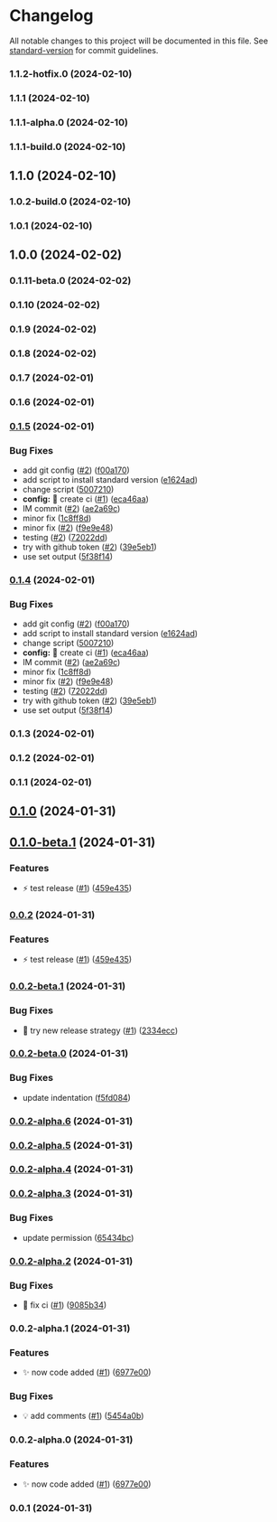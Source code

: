 # Changelog

All notable changes to this project will be documented in this file. See [standard-version](https://github.com/conventional-changelog/standard-version) for commit guidelines.

### 1.1.2-hotfix.0 (2024-02-10)

### 1.1.1 (2024-02-10)

### 1.1.1-alpha.0 (2024-02-10)

### 1.1.1-build.0 (2024-02-10)

## 1.1.0 (2024-02-10)

### 1.0.2-build.0 (2024-02-10)

### 1.0.1 (2024-02-10)

## 1.0.0 (2024-02-02)

### 0.1.11-beta.0 (2024-02-02)

### 0.1.10 (2024-02-02)

### 0.1.9 (2024-02-02)

### 0.1.8 (2024-02-02)

### 0.1.7 (2024-02-01)

### 0.1.6 (2024-02-01)

### [0.1.5](https://github.com/anantakumarghosh/semantic-versioning-try/compare/v0.1.0...v0.1.5) (2024-02-01)


### Bug Fixes

* add git config ([#2](https://github.com/anantakumarghosh/semantic-versioning-try/issues/2)) ([f00a170](https://github.com/anantakumarghosh/semantic-versioning-try/commit/f00a17001a2f5c33ea2fe1e50306744cbb56a65f))
* add script to install standard version ([e1624ad](https://github.com/anantakumarghosh/semantic-versioning-try/commit/e1624ad847542ce859464cc790cc7d2e7e48a8d2))
* change script ([5007210](https://github.com/anantakumarghosh/semantic-versioning-try/commit/50072107a42533ba5c15f2e35e53fd7fd6f6f685))
* **config:** :green_heart: create ci ([#1](https://github.com/anantakumarghosh/semantic-versioning-try/issues/1)) ([eca46aa](https://github.com/anantakumarghosh/semantic-versioning-try/commit/eca46aa759a089088bf677c7260993568183bb6b))
* IM commit ([#2](https://github.com/anantakumarghosh/semantic-versioning-try/issues/2)) ([ae2a69c](https://github.com/anantakumarghosh/semantic-versioning-try/commit/ae2a69cec4cd59f9dfb42c9a8526791d037976e3))
* minor fix ([1c8ff8d](https://github.com/anantakumarghosh/semantic-versioning-try/commit/1c8ff8d6ae1ab51d09c7bcb2f60664911ad11939))
* minor fix ([#2](https://github.com/anantakumarghosh/semantic-versioning-try/issues/2)) ([f9e9e48](https://github.com/anantakumarghosh/semantic-versioning-try/commit/f9e9e4806d30faf5b57e23ee973d72171af649e0))
* testing ([#2](https://github.com/anantakumarghosh/semantic-versioning-try/issues/2)) ([72022dd](https://github.com/anantakumarghosh/semantic-versioning-try/commit/72022dd74890caa27c0597a6651e078fcf6c90b3))
* try with github token ([#2](https://github.com/anantakumarghosh/semantic-versioning-try/issues/2)) ([39e5eb1](https://github.com/anantakumarghosh/semantic-versioning-try/commit/39e5eb1eb2715b04014e5e46b58916cdcb4b37cc))
* use set output ([5f38f14](https://github.com/anantakumarghosh/semantic-versioning-try/commit/5f38f14d510f8c56bcd12fa373740b3432bc330d))

### [0.1.4](https://github.com/anantakumarghosh/semantic-versioning-try/compare/v0.1.0...v0.1.4) (2024-02-01)


### Bug Fixes

* add git config ([#2](https://github.com/anantakumarghosh/semantic-versioning-try/issues/2)) ([f00a170](https://github.com/anantakumarghosh/semantic-versioning-try/commit/f00a17001a2f5c33ea2fe1e50306744cbb56a65f))
* add script to install standard version ([e1624ad](https://github.com/anantakumarghosh/semantic-versioning-try/commit/e1624ad847542ce859464cc790cc7d2e7e48a8d2))
* change script ([5007210](https://github.com/anantakumarghosh/semantic-versioning-try/commit/50072107a42533ba5c15f2e35e53fd7fd6f6f685))
* **config:** :green_heart: create ci ([#1](https://github.com/anantakumarghosh/semantic-versioning-try/issues/1)) ([eca46aa](https://github.com/anantakumarghosh/semantic-versioning-try/commit/eca46aa759a089088bf677c7260993568183bb6b))
* IM commit ([#2](https://github.com/anantakumarghosh/semantic-versioning-try/issues/2)) ([ae2a69c](https://github.com/anantakumarghosh/semantic-versioning-try/commit/ae2a69cec4cd59f9dfb42c9a8526791d037976e3))
* minor fix ([1c8ff8d](https://github.com/anantakumarghosh/semantic-versioning-try/commit/1c8ff8d6ae1ab51d09c7bcb2f60664911ad11939))
* minor fix ([#2](https://github.com/anantakumarghosh/semantic-versioning-try/issues/2)) ([f9e9e48](https://github.com/anantakumarghosh/semantic-versioning-try/commit/f9e9e4806d30faf5b57e23ee973d72171af649e0))
* testing ([#2](https://github.com/anantakumarghosh/semantic-versioning-try/issues/2)) ([72022dd](https://github.com/anantakumarghosh/semantic-versioning-try/commit/72022dd74890caa27c0597a6651e078fcf6c90b3))
* try with github token ([#2](https://github.com/anantakumarghosh/semantic-versioning-try/issues/2)) ([39e5eb1](https://github.com/anantakumarghosh/semantic-versioning-try/commit/39e5eb1eb2715b04014e5e46b58916cdcb4b37cc))
* use set output ([5f38f14](https://github.com/anantakumarghosh/semantic-versioning-try/commit/5f38f14d510f8c56bcd12fa373740b3432bc330d))

### 0.1.3 (2024-02-01)

### 0.1.2 (2024-02-01)

### 0.1.1 (2024-02-01)

## [0.1.0](https://github.com/anantakumarghosh/semantic-versioning-try/compare/v0.0.2...v0.1.0) (2024-01-31)

## [0.1.0-beta.1](https://github.com/anantakumarghosh/semantic-versioning-try/compare/v0.0.2-beta.1...v0.1.0-beta.1) (2024-01-31)


### Features

* :zap: test release ([#1](https://github.com/anantakumarghosh/semantic-versioning-try/issues/1)) ([459e435](https://github.com/anantakumarghosh/semantic-versioning-try/commit/459e435c46fd8c094213d148307a76f2d31721a0))

### [0.0.2](https://github.com/anantakumarghosh/semantic-versioning-try/compare/v0.0.2-beta.1...v0.0.2) (2024-01-31)


### Features

* :zap: test release ([#1](https://github.com/anantakumarghosh/semantic-versioning-try/issues/1)) ([459e435](https://github.com/anantakumarghosh/semantic-versioning-try/commit/459e435c46fd8c094213d148307a76f2d31721a0))

### [0.0.2-beta.1](https://github.com/anantakumarghosh/semantic-versioning-try/compare/v0.0.2-beta.0...v0.0.2-beta.1) (2024-01-31)


### Bug Fixes

* :bug: try new release strategy ([#1](https://github.com/anantakumarghosh/semantic-versioning-try/issues/1)) ([2334ecc](https://github.com/anantakumarghosh/semantic-versioning-try/commit/2334ecc3f382752266cc5952ccbdb85813b0dd1c))

### [0.0.2-beta.0](https://github.com/anantakumarghosh/semantic-versioning-try/compare/v0.0.2-alpha.6...v0.0.2-beta.0) (2024-01-31)


### Bug Fixes

* update indentation ([f5fd084](https://github.com/anantakumarghosh/semantic-versioning-try/commit/f5fd084639e33227f9c44022256778037c547086))

### [0.0.2-alpha.6](https://github.com/anantakumarghosh/semantic-versioning-try/compare/v0.0.2-alpha.5...v0.0.2-alpha.6) (2024-01-31)

### [0.0.2-alpha.5](https://github.com/anantakumarghosh/semantic-versioning-try/compare/v0.0.2-alpha.4...v0.0.2-alpha.5) (2024-01-31)

### [0.0.2-alpha.4](https://github.com/anantakumarghosh/semantic-versioning-try/compare/v0.0.2-alpha.3...v0.0.2-alpha.4) (2024-01-31)

### [0.0.2-alpha.3](https://github.com/anantakumarghosh/semantic-versioning-try/compare/v0.0.2-alpha.2...v0.0.2-alpha.3) (2024-01-31)


### Bug Fixes

* update permission ([65434bc](https://github.com/anantakumarghosh/semantic-versioning-try/commit/65434bce61f18336f3180eb387a232aed3cdae42))

### [0.0.2-alpha.2](https://github.com/anantakumarghosh/semantic-versioning-try/compare/v0.0.2-alpha.1...v0.0.2-alpha.2) (2024-01-31)


### Bug Fixes

* :wrench: fix ci ([#1](https://github.com/anantakumarghosh/semantic-versioning-try/issues/1)) ([9085b34](https://github.com/anantakumarghosh/semantic-versioning-try/commit/9085b3453ae235e884778059bf462e4c90bb5169))

### 0.0.2-alpha.1 (2024-01-31)


### Features

* :sparkles: now code added ([#1](https://github.com/anantakumarghosh/semantic-versioning-try/issues/1)) ([6977e00](https://github.com/anantakumarghosh/semantic-versioning-try/commit/6977e004dbc33438006f58a50a7cfa5987991c2e))


### Bug Fixes

* :bulb: add comments ([#1](https://github.com/anantakumarghosh/semantic-versioning-try/issues/1)) ([5454a0b](https://github.com/anantakumarghosh/semantic-versioning-try/commit/5454a0b76ed02fda7481a3d367a234b790e547f7))

### 0.0.2-alpha.0 (2024-01-31)


### Features

* :sparkles: now code added ([#1](https://github.com/anantakumarghosh/semantic-versioning-try/issues/1)) ([6977e00](https://github.com/anantakumarghosh/semantic-versioning-try/commit/6977e004dbc33438006f58a50a7cfa5987991c2e))

### 0.0.1 (2024-01-31)
